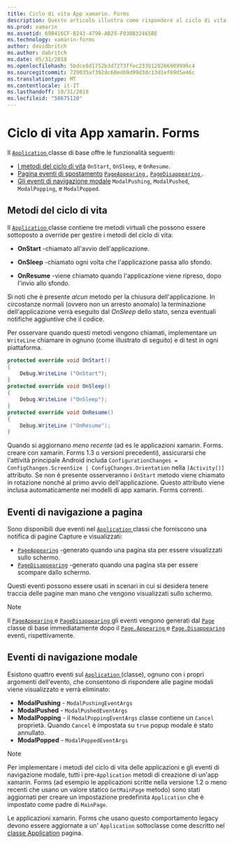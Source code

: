 ```yaml
---
title: Ciclo di vita App xamarin. Forms
description: Questo articolo illustra come rispondere al ciclo di vita dell'applicazione, inclusi i metodi del ciclo di vita, gli eventi di navigazione pagina ed eventi di navigazione modale.
ms.prod: xamarin
ms.assetid: 69B416CF-B243-4790-AB29-F030B32465BE
ms.technology: xamarin-forms
author: davidbritch
ms.author: dabritch
ms.date: 05/31/2018
ms.openlocfilehash: 5bdce8d1752b3d7273ffec233b120266909999c4
ms.sourcegitcommit: 729035af392dc60edb9d99d3dc13d1ef69d5e46c
ms.translationtype: MT
ms.contentlocale: it-IT
ms.lasthandoff: 10/31/2018
ms.locfileid: "50675120"
---
```

# <a name="xamarinforms-app-lifecycle"></a>Ciclo di vita App xamarin. Forms

Il [ `Application` ](xref:Xamarin.Forms.Application) classe di base offre le funzionalità seguenti:

* [I metodi del ciclo di vita](#Lifecycle_Methods) `OnStart`, `OnSleep`, e `OnResume`.
* [Pagina eventi di spostamento](#page) [ `PageAppearing` ](xref:Xamarin.Forms.Application.PageAppearing), [ `PageDisappearing` ](xref:Xamarin.Forms.Application.PageDisappearing).
* [Gli eventi di navigazione modale](#modal) `ModalPushing`, `ModalPushed`, `ModalPopping`, e `ModalPopped`.

<a name="Lifecycle_Methods" />

## <a name="lifecycle-methods"></a>Metodi del ciclo di vita

Il [ `Application` ](xref:Xamarin.Forms.Application) classe contiene tre metodi virtuali che possono essere sottoposto a override per gestire i metodi del ciclo di vita:

* **OnStart** -chiamato all'avvio dell'applicazione.

* **OnSleep** -chiamato ogni volta che l'applicazione passa allo sfondo.

* **OnResume** -viene chiamato quando l'applicazione viene ripreso, dopo l'invio allo sfondo.

Si noti che è presente *alcun* metodo per la chiusura dell'applicazione.
In circostanze normali (ovvero non un arresto anomalo) la terminazione dell'applicazione verrà eseguito dal *OnSleep* dello stato, senza eventuali notifiche aggiuntive che il codice.

Per osservare quando questi metodi vengono chiamati, implementare un `WriteLine` chiamare in ognuno (come illustrato di seguito) e di test in ogni piattaforma.

```csharp
protected override void OnStart()
{
    Debug.WriteLine ("OnStart");
}
protected override void OnSleep()
{
    Debug.WriteLine ("OnSleep");
}
protected override void OnResume()
{
    Debug.WriteLine ("OnResume");
}
```

Quando si aggiornano *meno recente* (ad es le applicazioni xamarin. Forms. creare con xamarin. Forms 1.3 o versioni precedenti), assicurarsi che l'attività principale Android includa `ConfigurationChanges = ConfigChanges.ScreenSize | ConfigChanges.Orientation` nella `[Activity()]` attributo. Se non è presente osserveranno i `OnStart` metodo viene chiamato in rotazione nonché al primo avvio dell'applicazione. Questo attributo viene inclusa automaticamente nei modelli di app xamarin. Forms correnti.

<a name="page" />

## <a name="page-navigation-events"></a>Eventi di navigazione a pagina

Sono disponibili due eventi nel [ `Application` ](xref:Xamarin.Forms.Application) classi che forniscono una notifica di pagine Capture e visualizzati:

- [`PageAppearing`](xref:Xamarin.Forms.Application.PageAppearing) -generato quando una pagina sta per essere visualizzati sullo schermo.
- [`PageDisappearing`](xref:Xamarin.Forms.Application.PageDisappearing) -generato quando una pagina sta per essere scompare dallo schermo.

Questi eventi possono essere usati in scenari in cui si desidera tenere traccia delle pagine man mano che vengono visualizzati sullo schermo.

> [!NOTE]
> Il [ `PageAppearing` ](xref:Xamarin.Forms.Application.PageAppearing) e [ `PageDisappearing` ](xref:Xamarin.Forms.Application.PageDisappearing) gli eventi vengono generati dal [ `Page` ](xref:Xamarin.Forms.Page) classe di base immediatamente dopo il [ `Page.Appearing` ](xref:Xamarin.Forms.Page.Appearing) e [ `Page.Disappearing` ](xref:Xamarin.Forms.Page.Disappearing) eventi, rispettivamente.

<a name="modal" />

## <a name="modal-navigation-events"></a>Eventi di navigazione modale

Esistono quattro eventi sul [ `Application` ](xref:Xamarin.Forms.Application) (classe), ognuno con i propri argomenti dell'evento, che consentono di rispondere alle pagine modali viene visualizzato e verrà eliminato:

* **ModalPushing** - `ModalPushingEventArgs`
* **ModalPushed** - `ModalPushedEventArgs`
* **ModalPopping** - il `ModalPoppingEventArgs` classe contiene un `Cancel` proprietà. Quando `Cancel` è impostata su `true` popup modale è stato annullato.
* **ModalPopped** - `ModalPoppedEventArgs`

> [!NOTE]
> Per implementare i metodi del ciclo di vita delle applicazioni e gli eventi di navigazione modale, tutti i pre-`Application` metodi di creazione di un'app xamarin. Forms (ad esempio le applicazioni scritte nella versione 1.2 o meno recenti che usano un valore statico `GetMainPage` metodo) sono stati aggiornati per creare un impostazione predefinita `Application` che è impostato come padre di `MainPage`.
>
> Le applicazioni xamarin. Forms che usano questo comportamento legacy devono essere aggiornate a un' `Application` sottoclasse come descritto nel [classe Application](~/xamarin-forms/app-fundamentals/application-class.md) pagina.
